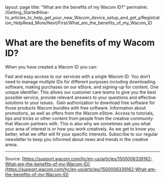 layout: page
title: "What are the benefits of my Wacom ID?"
permalink: /Getting_StartedHow-to_articles_to_help_get_your_new_Wacom_device_setup_and_get_y/Registration_HelpRead_More/Next/First/What_are_the_benefits_of_my_Wacom_ID

# What are the benefits of my Wacom ID?

When you have created a Wacom ID you can:

Fast and easy access to our services with a single Wacom ID. You don’t need to manage multiple IDs for different purposes including downloading software, making purchases on our eStore, and signing-up for content.
One unique identifier. This allows our customer care teams to give you the best possible service, provide relevant answers to your questions and effective solutions to your issues. 
Gain authorization to download free software for those products Wacom bundles with free software.
Information about promotions, as well as offers from the Wacom eStore.
Access to tutorials, tips and tricks or other content from people from the creative community that Wacom partners with. This is also why we sometimes ask you what your area of interest is or how you work creatively. As we get to know you better, what we offer will fit your specific interests.
Subscribe to our regular newsletter to keep you informed about news and trends in the creative arena.

---
Source: [https://support.wacom.com/hc/en-us/articles/1500006339162-What-are-the-benefits-of-my-Wacom-ID](https://support.wacom.com/hc/en-us/articles/1500006339162-What-are-the-benefits-of-my-Wacom-ID)
